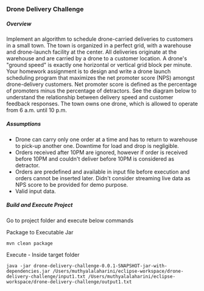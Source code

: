 ### Drone Delivery Challenge

##### Overview

Implement an algorithm to schedule drone-carried deliveries to customers in a small town. The town is organized in a perfect grid, with a warehouse and drone-launch facility at the center. All deliveries originate at the warehouse and are carried by a drone to a customer location. A drone's "ground speed" is exactly one horizontal or vertical grid block per minute.
Your homework assignment is to design and write a drone launch scheduling program that maximizes the net promoter score (NPS) amongst drone-delivery customers. Net promoter score is defined as the percentage of promoters minus the percentage of detractors. See the diagram below to understand the relationship between delivery speed and customer feedback responses. The town owns one drone, which is allowed to operate from 6 a.m. until 10 p.m.

##### Assumptions

* Drone can carry only one order at a time and has to return to warehouse to pick-up another one. Downtime for load and drop is negligible.
* Orders received after 10PM are ignored, however if order is received before 10PM and couldn't deliver before 10PM is considered as detractor.
* Orders are predefined and available in input file before execution and orders cannot be inserted later. Didn't consider streaming live data as NPS score to be provided for demo purpose.
* Valid input data.

##### Build and Execute Project
Go to project folder and execute below commands

Package to Executable Jar

``mvn clean package``

Execute - Inside target folder

``java -jar drone-delivery-challenge-0.0.1-SNAPSHOT-jar-with-dependencies.jar /Users/muthyalalaharini/eclipse-workspace/drone-delivery-challenge/input1.txt /Users/muthyalalaharini/eclipse-workspace/drone-delivery-challenge/output1.txt``


